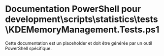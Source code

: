 # Documentation PowerShell pour development\scripts\statistics\tests\KDEMemoryManagement.Tests.ps1

Cette documentation est un placeholder et doit être générée par un outil PowerShell spécifique.

